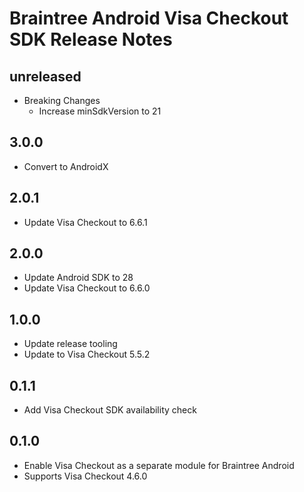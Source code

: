 # Braintree Android Visa Checkout SDK Release Notes

## unreleased

* Breaking Changes
  * Increase minSdkVersion to 21

## 3.0.0

* Convert to AndroidX

## 2.0.1

* Update Visa Checkout to 6.6.1

## 2.0.0

* Update Android SDK to 28
* Update Visa Checkout to 6.6.0

## 1.0.0
* Update release tooling
* Update to Visa Checkout 5.5.2

## 0.1.1

* Add Visa Checkout SDK availability check

## 0.1.0

* Enable Visa Checkout as a separate module for Braintree Android
* Supports Visa Checkout 4.6.0

